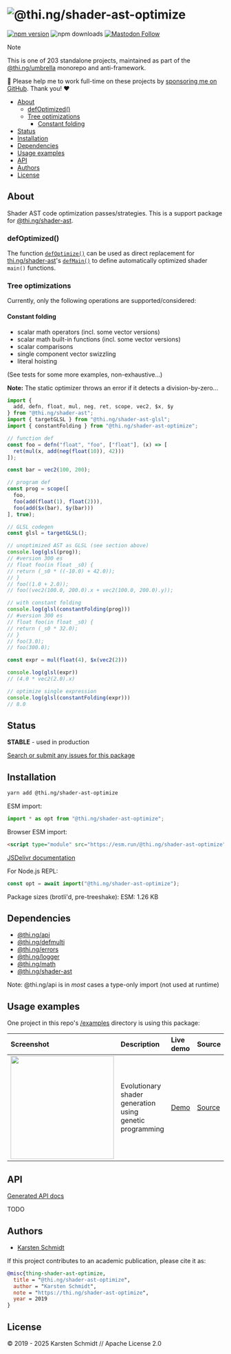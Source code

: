 <!-- This file is generated - DO NOT EDIT! -->
<!-- Please see: https://github.com/thi-ng/umbrella/blob/develop/CONTRIBUTING.md#changes-to-readme-files -->
# ![@thi.ng/shader-ast-optimize](https://raw.githubusercontent.com/thi-ng/umbrella/develop/assets/banners/thing-shader-ast-optimize.svg?98682bff)

[![npm version](https://img.shields.io/npm/v/@thi.ng/shader-ast-optimize.svg)](https://www.npmjs.com/package/@thi.ng/shader-ast-optimize)
![npm downloads](https://img.shields.io/npm/dm/@thi.ng/shader-ast-optimize.svg)
[![Mastodon Follow](https://img.shields.io/mastodon/follow/109331703950160316?domain=https%3A%2F%2Fmastodon.thi.ng&style=social)](https://mastodon.thi.ng/@toxi)

> [!NOTE]
> This is one of 203 standalone projects, maintained as part
> of the [@thi.ng/umbrella](https://github.com/thi-ng/umbrella/) monorepo
> and anti-framework.
>
> 🚀 Please help me to work full-time on these projects by [sponsoring me on
> GitHub](https://github.com/sponsors/postspectacular). Thank you! ❤️

- [About](#about)
  - [defOptimized()](#defoptimized)
  - [Tree optimizations](#tree-optimizations)
    - [Constant folding](#constant-folding)
- [Status](#status)
- [Installation](#installation)
- [Dependencies](#dependencies)
- [Usage examples](#usage-examples)
- [API](#api)
- [Authors](#authors)
- [License](#license)

## About

Shader AST code optimization passes/strategies. This is a support package for [@thi.ng/shader-ast](https://github.com/thi-ng/umbrella/tree/develop/packages/shader-ast).

### defOptimized()

The function
[`defOptimize()`](https://docs.thi.ng/umbrella/shader-ast-optimize/functions/defOptimized.html)
can be used as direct replacement for [thi.ng/shader-ast]()'s
[`defMain()`](https://docs.thi.ng/umbrella/shader-ast/functions/defMain.html) to
define automatically optimized shader `main()` functions.

### Tree optimizations

Currently, only the following operations are supported/considered:

#### Constant folding

- scalar math operators (incl. some vector versions)
- scalar math built-in functions (incl. some vector versions)
- scalar comparisons
- single component vector swizzling
- literal hoisting

(See tests for some more examples, non-exhaustive...)

**Note:** The static optimizer throws an error if it detects a division-by-zero...

```ts tangle:export/readme1.ts
import {
  add, defn, float, mul, neg, ret, scope, vec2, $x, $y
} from "@thi.ng/shader-ast";
import { targetGLSL } from "@thi.ng/shader-ast-glsl";
import { constantFolding } from "@thi.ng/shader-ast-optimize";

// function def
const foo = defn("float", "foo", ["float"], (x) => [
  ret(mul(x, add(neg(float(10)), 42)))
]);

const bar = vec2(100, 200);

// program def
const prog = scope([
  foo,
  foo(add(float(1), float(2))),
  foo(add($x(bar), $y(bar)))
], true);

// GLSL codegen
const glsl = targetGLSL();

// unoptimized AST as GLSL (see section above)
console.log(glsl(prog));
// #version 300 es
// float foo(in float _s0) {
// return (_s0 * ((-10.0) + 42.0));
// }
// foo((1.0 + 2.0));
// foo((vec2(100.0, 200.0).x + vec2(100.0, 200.0).y));

// with constant folding
console.log(glsl(constantFolding(prog)))
// #version 300 es
// float foo(in float _s0) {
// return (_s0 * 32.0);
// }
// foo(3.0);
// foo(300.0);

const expr = mul(float(4), $x(vec2(2)))

console.log(glsl(expr))
// (4.0 * vec2(2.0).x)

// optimize single expression
console.log(glsl(constantFolding(expr)))
// 8.0
```

## Status

**STABLE** - used in production

[Search or submit any issues for this package](https://github.com/thi-ng/umbrella/issues?q=%5Bshader-ast-optimize%5D+in%3Atitle)

## Installation

```bash
yarn add @thi.ng/shader-ast-optimize
```

ESM import:

```ts
import * as opt from "@thi.ng/shader-ast-optimize";
```

Browser ESM import:

```html
<script type="module" src="https://esm.run/@thi.ng/shader-ast-optimize"></script>
```

[JSDelivr documentation](https://www.jsdelivr.com/)

For Node.js REPL:

```js
const opt = await import("@thi.ng/shader-ast-optimize");
```

Package sizes (brotli'd, pre-treeshake): ESM: 1.26 KB

## Dependencies

- [@thi.ng/api](https://github.com/thi-ng/umbrella/tree/develop/packages/api)
- [@thi.ng/defmulti](https://github.com/thi-ng/umbrella/tree/develop/packages/defmulti)
- [@thi.ng/errors](https://github.com/thi-ng/umbrella/tree/develop/packages/errors)
- [@thi.ng/logger](https://github.com/thi-ng/umbrella/tree/develop/packages/logger)
- [@thi.ng/math](https://github.com/thi-ng/umbrella/tree/develop/packages/math)
- [@thi.ng/shader-ast](https://github.com/thi-ng/umbrella/tree/develop/packages/shader-ast)

Note: @thi.ng/api is in _most_ cases a type-only import (not used at runtime)

## Usage examples

One project in this repo's
[/examples](https://github.com/thi-ng/umbrella/tree/develop/examples)
directory is using this package:

| Screenshot                                                                                                            | Description                                              | Live demo                                            | Source                                                                            |
|:----------------------------------------------------------------------------------------------------------------------|:---------------------------------------------------------|:-----------------------------------------------------|:----------------------------------------------------------------------------------|
| <img src="https://raw.githubusercontent.com/thi-ng/umbrella/develop/assets/examples/shader-ast-evo.jpg" width="240"/> | Evolutionary shader generation using genetic programming | [Demo](https://demo.thi.ng/umbrella/shader-ast-evo/) | [Source](https://github.com/thi-ng/umbrella/tree/develop/examples/shader-ast-evo) |

## API

[Generated API docs](https://docs.thi.ng/umbrella/shader-ast-optimize/)

TODO

## Authors

- [Karsten Schmidt](https://thi.ng)

If this project contributes to an academic publication, please cite it as:

```bibtex
@misc{thing-shader-ast-optimize,
  title = "@thi.ng/shader-ast-optimize",
  author = "Karsten Schmidt",
  note = "https://thi.ng/shader-ast-optimize",
  year = 2019
}
```

## License

&copy; 2019 - 2025 Karsten Schmidt // Apache License 2.0
